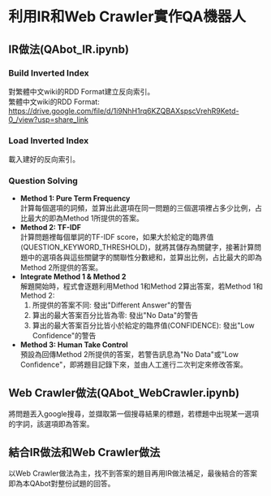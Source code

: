 # 利用IR和Web Crawler實作QA機器人

## IR做法(QAbot_IR.ipynb)

### Build Inverted Index
對繁體中文wiki的RDD Format建立反向索引。<br>
繁體中文wiki的RDD Format: <a>https://drive.google.com/file/d/1i9NhH1rq6KZQBAXspscVrehR9Ketd-0_/view?usp=share_link</a>

### Load Inverted Index
載入建好的反向索引。

### Question Solving

- <b>Method 1: Pure Term Frequency</b><br>
  計算每個選項的詞頻，並算出此選項在同一問題的三個選項裡占多少比例，占比最大的即為Method 1所提供的答案。
- <b>Method 2: TF-IDF</b><br>
  計算問題裡每個單詞的TF-IDF score，如果大於給定的臨界值(QUESTION_KEYWORD_THRESHOLD)，就將其儲存為關鍵字，接著計算問題中的選項各與這些關鍵字的關聯性分數總和，並算出比例，占比最大的即為Method 2所提供的答案。
- <b>Integrate Method 1 & Method 2</b><br>
  解題開始時，程式會逐題利用Method 1和Method 2算出答案，若Method 1和Method 2: <br>
  1. 所提供的答案不同: 發出"Different Answer"的警告<br>
  2. 算出的最大答案百分比皆為零: 發出"No Data"的警告<br>
  3. 算出的最大答案百分比皆小於給定的臨界值(CONFIDENCE): 發出"Low Confidence"的警告
- <b>Method 3: Human Take Control</b><br>
  預設為回傳Method 2所提供的答案，若警告訊息為"No Data"或"Low Confidence"，即將題目記錄下來，並由人工進行二次判定來修改答案。
 
## Web Crawler做法(QAbot_WebCrawler.ipynb)
將問題丟入google搜尋，並擷取第一個搜尋結果的標題，若標題中出現某一選項的字詞，該選項即為答案。

## 結合IR做法和Web Crawler做法
以Web Crawler做法為主，找不到答案的題目再用IR做法補足，最後結合的答案即為本QAbot對整份試題的回答。

